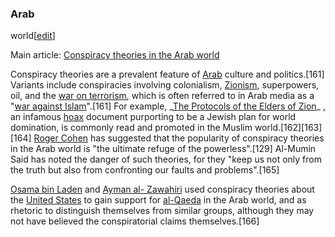 ### Arab
world[[edit](/w/index.php?title=Conspiracy\_theory&action=edit&section=32 "Edit
section: Arab world")]

Main article: [Conspiracy theories in the Arab
world](/wiki/Conspiracy\_theories\_in\_the\_Arab\_world "Conspiracy theories in the
Arab world")

Conspiracy theories are a prevalent feature of [Arab](/wiki/Arab "Arab")
culture and politics.[161] Variants include conspiracies involving
colonialism, [Zionism](/wiki/Zionism "Zionism"), superpowers, oil, and the
[war on terrorism](/wiki/War\_on\_terrorism "War on terrorism"), which is often
referred to in Arab media as a "[war against Islam](/wiki/War\_against\_Islam
"War against Islam")".[161] For example, \_[The Protocols of the Elders of
Zion](/wiki/The\_Protocols\_of\_the\_Elders\_of\_Zion "The Protocols of the Elders
of Zion")\_ , an infamous [hoax](/wiki/Hoax "Hoax") document purporting to be a
Jewish plan for world domination, is commonly read and promoted in the Muslim
world.[162][163][164] [Roger Cohen](/wiki/Roger\_Cohen "Roger Cohen") has
suggested that the popularity of conspiracy theories in the Arab world is "the
ultimate refuge of the powerless".[129] Al-Mumin Said has noted the danger of
such theories, for they "keep us not only from the truth but also from
confronting our faults and problems".[165]

[Osama bin Laden](/wiki/Osama\_bin\_Laden "Osama bin Laden") and [Ayman al-
Zawahiri](/wiki/Ayman\_al-Zawahiri "Ayman al-Zawahiri") used conspiracy
theories about the [United States](/wiki/United\_States "United States") to
gain support for [al-Qaeda](/wiki/Al-Qaeda "Al-Qaeda") in the Arab world, and
as rhetoric to distinguish themselves from similar groups, although they may
not have believed the conspiratorial claims themselves.[166]
